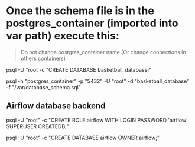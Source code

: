 # Once the schema file is in the postgres_container (imported into var path) execute this:

> Do not change postgres_container name (Or change connections in others containers)

psql -U "root -c "CREATE DATABASE basketball_database;"

psql -h "postgres_container" -p "5432" -U "root" -d "basketball_database" -f "/var/database_schema.sql"

## Airflow database backend

psql -U "root" -c "CREATE ROLE airflow WITH LOGIN PASSWORD 'airflow' SUPERUSER CREATEDB;"

psql -U "root" -c "CREATE DATABASE airflow OWNER airflow;"
